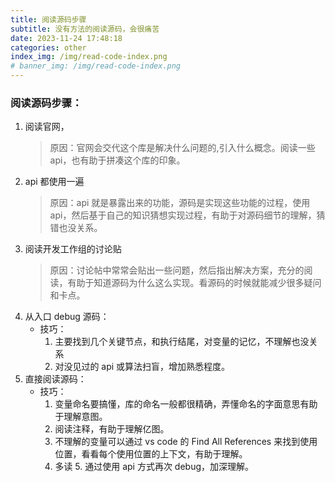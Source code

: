 ```yaml
---
title: 阅读源码步骤
subtitle: 没有方法的阅读源码，会很痛苦
date: 2023-11-24 17:48:18
categories: other
index_img: /img/read-code-index.png
# banner_img: /img/read-code-index.png
---
```


### 阅读源码步骤：

1. 阅读官网，
   > 原因：官网会交代这个库是解决什么问题的,引入什么概念。阅读一些 api，也有助于拼凑这个库的印象。
2. api 都使用一遍
   > 原因：api 就是暴露出来的功能，源码是实现这些功能的过程，使用 api，然后基于自己的知识猜想实现过程，有助于对源码细节的理解，猜错也没关系。
3. 阅读开发工作组的讨论贴
   > 原因：讨论帖中常常会贴出一些问题，然后指出解决方案，充分的阅读，有助于知道源码为什么这么实现。看源码的时候就能减少很多疑问和卡点。
4. 从入口 debug 源码：
   - 技巧：
     1. 主要找到几个关键节点，和执行结尾，对变量的记忆，不理解也没关系
     2. 对没见过的 api 或算法扫盲，增加熟悉程度。
5. 直接阅读源码：
   - 技巧：
     1. 变量命名要搞懂，库的命名一般都很精确，弄懂命名的字面意思有助于理解意图。
     2. 阅读注释，有助于理解亿图。
     3. 不理解的变量可以通过 vs code 的 Find All References 来找到使用位置，看看每个使用位置的上下文，有助于理解。
     4. 多读 5. 通过使用 api 方式再次 debug，加深理解。
